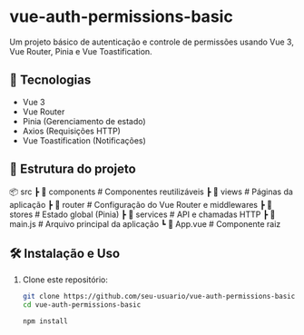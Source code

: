 # vue-auth-permissions-basic
Um projeto básico de autenticação e controle de permissões usando Vue 3, Vue Router, Pinia e Vue Toastification.

## 🚀 Tecnologias

- Vue 3  
- Vue Router  
- Pinia (Gerenciamento de estado)  
- Axios (Requisições HTTP)  
- Vue Toastification (Notificações)  

## 📂 Estrutura do projeto

📦 src ┣ 📂 components # Componentes reutilizáveis ┣ 📂 views # Páginas da aplicação ┣ 📂 router # Configuração do Vue Router e middlewares ┣ 📂 stores # Estado global (Pinia) ┣ 📂 services # API e chamadas HTTP ┣ 📜 main.js # Arquivo principal da aplicação ┗ 📜 App.vue # Componente raiz


## 🛠️ Instalação e Uso

1. Clone este repositório:

   ```sh
   git clone https://github.com/seu-usuario/vue-auth-permissions-basic.git
   cd vue-auth-permissions-basic

   npm install
